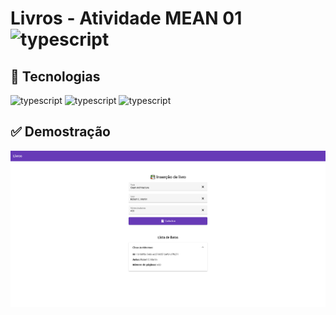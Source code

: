 <h1>
Livros - Atividade MEAN 01
<img src="https://cdn.svgporn.com/logos/angular.svg" alt="typescript" width="110" height="35"/>
</h1>

## 🚀 Tecnologias

<img src="https://cdn.svgporn.com/logos/typescript-icon.svg" alt="typescript" width="30" height="30"/>
<img src="https://cdn.svgporn.com/logos/angular-icon.svg" alt="typescript" width="30" height="30"/>
<img src="https://cdn.svgporn.com/logos/material-ui.svg" alt="typescript" width="30" height="30"/>

## ✅ Demostração
<img src=".github/github@screen.png" alt="demostração" />
